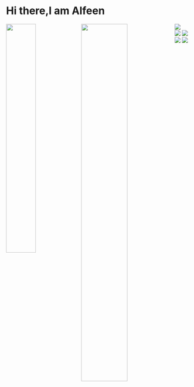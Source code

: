 # Hi there,I am Alfeen


<img align ="left" width="40%" src="https://github-readme-stats.vercel.app/api?username=Alfe3n&show_icons=true&theme=radical" />
<img align="left" width="50%" src="https://github-readme-stats.vercel.app/api/top-langs/?username=Alfe3n&layout=compact"/>
<div>
<img align="left" src="https://streak-stats.demolab.com/?user=Alfe3n"/>
  
  </div>

<br>
<div>
  <img src="https://img.shields.io/badge/c-%2300599C.svg?style=for-the-badge&logo=c&logoColor=white"/>
<img src="https://img.shields.io/badge/c++-%2300599C.svg?style=for-the-badge&logo=c%2B%2B&logoColor=white"/>
<img src="https://img.shields.io/badge/javascript-%23323330.svg?style=for-the-badge&logo=javascript&logoColor=%23F7DF1E"/>
<img src="https://img.shields.io/badge/python-3670A0?style=for-the-badge&logo=python&logoColor=ffdd54"/>
  
 </div>

